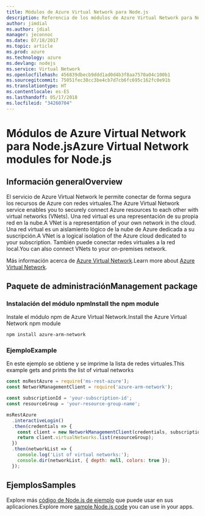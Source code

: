 ```yaml
---
title: Módulos de Azure Virtual Network para Node.js
description: Referencia de los módulos de Azure Virtual Network para Node.js
author: jimdial
ms.author: jdial
manager: jeconnoc
ms.date: 07/18/2017
ms.topic: article
ms.prod: azure
ms.technology: azure
ms.devlang: nodejs
ms.service: Virtual Network
ms.openlocfilehash: 456839dbecb9ddd1ad0d4b3f8aa7570a04c100b1
ms.sourcegitcommit: 75051fec38cc3be4cb7d7cb6fc695c162fc0e91b
ms.translationtype: HT
ms.contentlocale: es-ES
ms.lasthandoff: 05/17/2018
ms.locfileid: "34260704"
---
```

# <a name="azure-virtual-network-modules-for-nodejs"></a><span data-ttu-id="08c12-103">Módulos de Azure Virtual Network para Node.js</span><span class="sxs-lookup"><span data-stu-id="08c12-103">Azure Virtual Network modules for Node.js</span></span>

## <a name="overview"></a><span data-ttu-id="08c12-104">Información general</span><span class="sxs-lookup"><span data-stu-id="08c12-104">Overview</span></span>

<span data-ttu-id="08c12-105">El servicio de Azure Virtual Network le permite conectar de forma segura los recursos de Azure con redes virtuales.</span><span class="sxs-lookup"><span data-stu-id="08c12-105">The Azure Virtual Network service enables you to securely connect Azure resources to each other with virtual networks (VNets).</span></span> <span data-ttu-id="08c12-106">Una red virtual es una representación de su propia red en la nube.</span><span class="sxs-lookup"><span data-stu-id="08c12-106">A VNet is a representation of your own network in the cloud.</span></span> <span data-ttu-id="08c12-107">Una red virtual es un aislamiento lógico de la nube de Azure dedicada a su suscripción.</span><span class="sxs-lookup"><span data-stu-id="08c12-107">A VNet is a logical isolation of the Azure cloud dedicated to your subscription.</span></span> <span data-ttu-id="08c12-108">También puede conectar redes virtuales a la red local.</span><span class="sxs-lookup"><span data-stu-id="08c12-108">You can also connect VNets to your on-premises network.</span></span>

<span data-ttu-id="08c12-109">Más información acerca de [Azure Virtual Network](https://docs.microsoft.com/azure/virtual-network/virtual-networks-overview).</span><span class="sxs-lookup"><span data-stu-id="08c12-109">Learn more about [Azure Virtual Network](https://docs.microsoft.com/azure/virtual-network/virtual-networks-overview).</span></span>

## <a name="management-package"></a><span data-ttu-id="08c12-110">Paquete de administración</span><span class="sxs-lookup"><span data-stu-id="08c12-110">Management package</span></span>

### <a name="install-the-npm-module"></a><span data-ttu-id="08c12-111">Instalación del módulo npm</span><span class="sxs-lookup"><span data-stu-id="08c12-111">Install the npm module</span></span>

<span data-ttu-id="08c12-112">Instale el módulo npm de Azure Virtual Network.</span><span class="sxs-lookup"><span data-stu-id="08c12-112">Install the Azure Virtual Network npm module</span></span>

```bash
npm install azure-arm-network
```

### <a name="example"></a><span data-ttu-id="08c12-113">Ejemplo</span><span class="sxs-lookup"><span data-stu-id="08c12-113">Example</span></span>

<span data-ttu-id="08c12-114">En este ejemplo se obtiene y se imprime la lista de redes virtuales.</span><span class="sxs-lookup"><span data-stu-id="08c12-114">This example gets and prints the list of virtual networks</span></span>

```javascript
const msRestAzure = require('ms-rest-azure');
const NetworkManagementClient = require('azure-arm-network');

const subscriptionId = 'your-subscription-id';
const resourceGroup = 'your-resource-group-name';

msRestAzure
  .interactiveLogin()
  .then(credentials => {
    const client = new NetworkManagementClient(credentials, subscriptionId);
    return client.virtualNetworks.list(resourceGroup);
  })
  .then(networkList => {
    console.log('List of virtual networks:');
    console.dir(networkList, { depth: null, colors: true });
  });

```

## <a name="samples"></a><span data-ttu-id="08c12-115">Ejemplos</span><span class="sxs-lookup"><span data-stu-id="08c12-115">Samples</span></span>

<span data-ttu-id="08c12-116">Explore más [código de Node.js de ejemplo](https://azure.microsoft.com/resources/samples/?platform=nodejs) que puede usar en sus aplicaciones.</span><span class="sxs-lookup"><span data-stu-id="08c12-116">Explore more [sample Node.js code](https://azure.microsoft.com/resources/samples/?platform=nodejs) you can use in your apps.</span></span>
